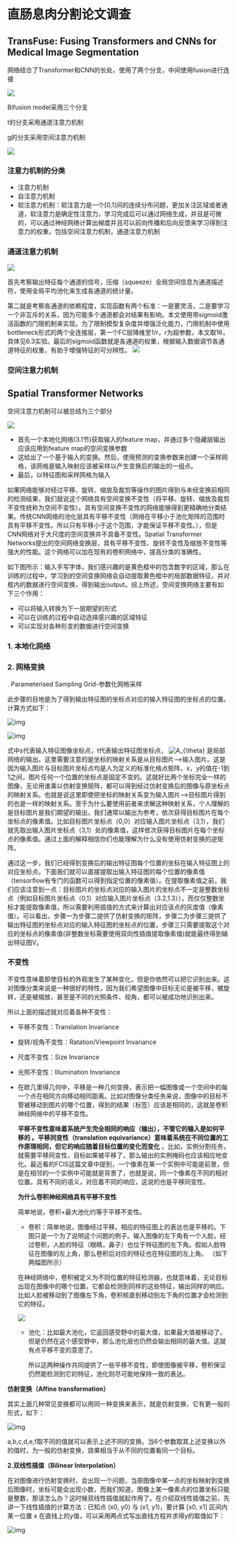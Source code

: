 # 直肠息肉分割论文调查

## TransFuse: Fusing Transformers and CNNs for Medical Image Segmentation

网络结合了Transformer和CNN的长处，使用了两个分支，中间使用fusion进行连接

![](D:\document\postgraduate\note\pic\transfusion1.PNG)

Bifusion model采用三个分支

t的分支采用通道注意力机制

g的分支采用空间注意力机制

![](D:\document\postgraduate\note\pic\transfuse2.PNG)

### 注意力机制的分类

* 注意力机制
* 自注意力机制
* 软注意力机制：软注意力是一个[0,1]间的连续分布问题，更加关注区域或者通道，软注意力是确定性注意力，学习完成后可以通过网络生成，并且是可微的，可以通过神经网络计算出梯度并且可以前向传播和后向反馈来学习得到注意力的权重。包括空间注意力机制，通道注意力机制

### 通道注意力机制

![](https://xiaoyufenfei.github.io/2019/09/11/tong-dao-zhu-yi-li-ji-zhi-senet/Figure-2.png)

首先考察输出特征每个通道的信号，压缩（squeeze）全局空间信息为通道描述符，使用全局平均池化来生成各通道的统计量。

第二就是考察各通道的依赖程度，实现函数有两个标准：一是要灵活，二是要学习一个非互斥的关系，因为可能多个通道都会对结果有影响。本文使用带sigmoid激活函数的门限机制来实现。为了限制模型复杂度并增强泛化能力，门限机制中使用bottleneck形式的两个全连接层，第一个FC层降维至1/r，r为超参数，本文取16，具体见6.3实验。最后的sigmoid函数就是各通道的权重，根据输入数据调节各通道特征的权重，有助于增强特征的可分辨性。
![](D:\document\postgraduate\note\pic\transfuse2.PNG)

### 空间注意力机制

## Spatial Transformer Networks

空间注意力机制可以被总结为三个部分

![](D:\document\postgraduate\note\pic\space_transformer.PNG)

* 首先一个本地化网络(3.1节)获取输入的feature map，并通过多个隐藏层输出应该应用到feature map的空间变换参数
* 这给出了一个基于输入的变换。然后，使用预测的变换参数来创建一个采样网格，该网格是输入映射应该被采样以产生变换后的输出的一组点。
* 最后，以特征图和采样网格为输入

如果网络能够对经过平移、旋转、缩放及裁剪等操作的图片得到与未经变换前相同的检测结果，我们就说这个网络具有空间变换不变性（将平移、旋转、缩放及裁剪不变性统称为空间不变性）。具有空间变换不变性的网络能够得到更精确地分类结果。传统CNN网络的池化层具有平移不变性（网络在平移小于池化矩阵的范围时具有平移不变性。所以只有平移小于这个范围，才能保证平移不变性。），但是CNN网络对于大尺度的空间变换并不具备不变性。Spatial Transformer Networks提出的空间网络变换层，具有平移不变性、旋转不变性及缩放不变性等强大的性能。这个网络可以加在现有的卷积网络中，提高分类的准确性。

如下图所示：输入手写字体，我们感兴趣的是黄色框中的包含数字的区域，那么在训练的过程中，学习到的空间变换网络会自动提取黄色框中的局部数据特征，并对框内的数据进行空间变换，得到输出output。综上所述，空间变换网络主要有如下三个作用：

- 可以将输入转换为下一层期望的形式
- 可以在训练的过程中自动选择感兴趣的区域特征
- 可以实现对各种形变的数据进行空间变换

### 1. 本地化网络

### 2. 网格变换

. Parameterised Sampling Grid-参数化网格采样

此步骤的目地是为了得到输出特征图的坐标点对应的输入特征图的坐标点的位置。计算方式如下：

![img](https://pic1.zhimg.com/80/v2-86c8f1ebc151b38375e731c0e4bd09bc_hd.jpg)

![img](https://pic2.zhimg.com/80/v2-b2e15a8a0bf7bd2a124bdacfe9819135_hd.jpg)

式中s代表输入特征图像坐标点，t代表输出特征图坐标点， ![A_{\theta}](https://www.zhihu.com/equation?tex=A_%7B%5Ctheta%7D) 是局部网络的输出。这里需要注意的是坐标的映射关系是从目标图片——>输入图片。这是因为输入图片与目标图片坐标点均是人为定义的标准化格点矩阵，x，y的值在-1到1之间，图片任何一个位置的坐标点是固定不变的。这就好比两个坐标完全一样的图像，无论用谁乘以仿射变换矩阵，都可以得到经过仿射变换后的图像与原坐标点的映射关系。也就是说这里即使把坐标的映射关系变为输入图片——>目标图片得到的也是一样的映射关系。至于为什么要使用前者来求解这种映射关系，个人理解的是目标图片是我们期望的输出，我们通常以输出为参考，依次获得目标图片在每个坐标点的像素值。比如目标图片坐标点（0,0）对应输入图片坐标点（3,1），我们就先取出输入图片坐标点（3,1）处的像素值，这样依次获得目标图片在每个坐标点的像素值。通过上面的解释相信你们也能理解为什么没有使用仿射变换的逆矩阵。

通过这一步，我们已经得到变换后的输出特征图每个位置的坐标在输入特征图上的对应坐标点。下面我们就可以直接提取出输入特征图的每个位置的像素值（tensorflow有专门的函数可以得到指定位置的像素值）。在提取像素值之前，我们应该注意到一点：目标图片的坐标点对应的输入图片的坐标点不一定是整数坐标点（例如目标图片坐标点（0,1）对应输入图片坐标点（3.2,1.3）），而仅仅整数坐标才能提取像素值，所以需要利用插值的方式来计算出对应该点的灰度值（像素值）。可以看出，步骤一为步骤二提供了仿射变换的矩阵，步骤二为步骤三提供了输出特征图的坐标点对应的输入特征图的坐标点的位置，步骤三只需要提取这个对应的坐标点的像素值(非整数坐标需要使用双向性插值提取像素值)就能最终得到输出特征图V。

### 不变性

不变性意味着即使目标的外观发生了某种变化，但是你依然可以把它识别出来。这对图像分类来说是一种很好的特性，因为我们希望图像中目标无论是被平移，被旋转，还是被缩放，甚至是不同的光照条件、视角，都可以被成功地识别出来。

所以上面的描述就对应着各种不变性：

- 平移不变性：Translation Invariance

- 旋转/视角不变性：Ratation/Viewpoint Invariance

- 尺度不变性：Size Invariance

- 光照不变性：Illumination Invariance

- 在欧几里得几何中，平移是一种几何变换，表示把一幅图像或一个空间中的每一个点在相同方向移动相同距离。比如对图像分类任务来说，图像中的目标不管被移动到图片的哪个位置，得到的结果（标签）应该是相同的，这就是卷积神经网络中的平移不变性。

  **平移不变性意味着系统产生完全相同的响应（输出），不管它的输入是如何平移的 。平移同变性（translation equivariance）意味着系统在不同位置的工作原理相同，但它的响应随着目标位置的变化而变化** 。比如，实例分割任务，就需要平移同变性，目标如果被平移了，那么输出的实例掩码也应该相应地变化。最近看的FCIS这篇文章中提到，一个像素在某一个实例中可能是前景，但是在相邻的一个实例中可能就是背景了，也就是说，同一个像素在不同的相对位置，具有不同的语义，对应着不同的响应，这说的也是平移同变性。

  **为什么卷积神经网络具有平移不变性**

  简单地说，卷积+最大池化约等于平移不变性。

  - 卷积：简单地说，图像经过平移，相应的特征图上的表达也是平移的。下图只是一个为了说明这个问题的例子。输入图像的左下角有一个人脸，经过卷积，人脸的特征（眼睛，鼻子）也位于特征图的左下角。假如人脸特征在图像的左上角，那么卷积后对应的特征也在特征图的左上角。 （如下两幅图所示）

  ​    在神经网络中，卷积被定义为不同位置的特征检测器，也就意味着，无论目标出现在图像中的哪个位置，它都会检测到同样的这些特征，输出同样的响应。比如人脸被移动到了图像左下角，卷积核直到移动到左下角的位置才会检测到它的特征。

  ![](https://img-blog.csdnimg.cn/20200729155437698.png)

  

  - 池化：比如最大池化，它返回感受野中的最大值，如果最大值被移动了，但是仍然在这个感受野中，那么池化层也仍然会输出相同的最大值。这就有点平移不变的意思了。

    所以这两种操作共同提供了一些平移不变性，即使图像被平移，卷积保证仍然能检测到它的特征，池化则尽可能地保持一致的表达。

**仿射变换（Affine transformation）**

其实上面几种常见变换都可以用同一种变换来表示，就是仿射变换，它有更一般的形式，如下：

![img](https://pic2.zhimg.com/80/v2-a213b987fe4c1a4e4d55229ef6cd4c45_hd.jpg)

a,b,c,d,e,f取不同的值就可以表示上述不同的变换。当6个参数取其上述变换以外的值时，为一般的仿射变换，效果相当于从不同的位置看同一个目标。

**2.双线性插值（Bilinear Interpolation）**

在对图像进行仿射变换时，会出现一个问题，当原图像中某一点的坐标映射到变换后图像时，坐标可能会出现小数，而我们知道，图像上某一像素点的位置坐标只能是整数，那该怎么办？这时候双线性插值就起作用了。在介绍双线性插值之前，先讲一下线性插值的计算方法：已知点 (x0, y0) 与 (x1, y1)，要计算 [x0, x1] 区间内某一位置 x 在直线上的y值，可以采用两点式写出直线方程并求得y的取值如下：

![img](https://pic3.zhimg.com/80/v2-03201d13801505e09f96130d5def77da_hd.jpg)

